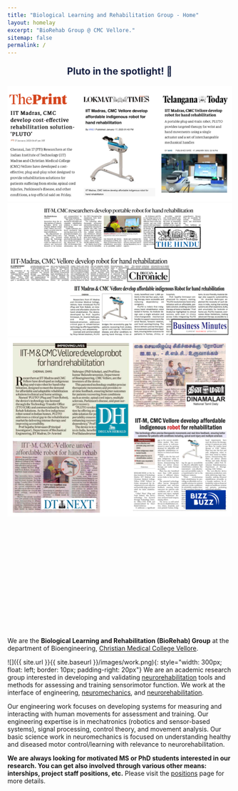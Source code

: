 ```yaml
---
title: "Biological Learning and Rehabilitation Group - Home"
layout: homelay
excerpt: "BioRehab Group @ CMC Vellore."
sitemap: false
permalink: /
---
```

<div style="text-align: center; max-width: 600px; margin: auto;">
  <p style="color: red; font-weight: bold; font-size: 1.5em; animation: shine 3s linear infinite;">Pluto in the spotlight! &#x1F680;</p>
  </div>
<div class="slideshow">
  <img src="/images/home_highlights/pluto_news1.png" alt="">
  <img src="/images/home_highlights/pluto_news2.png" alt="">
  <img src="/images/home_highlights/pluto_news3.png" alt="">
</div>
<style>
.slideshow {
  width: 100%;
  max-width: 600px;
  margin: auto;
  text-align: center;
  position: relative;
  padding-bottom: 50%; 
  margin-bottom: 5px;
}

.slideshow img {
  width: 100%;
  height: 80%;
  position: absolute;
  top: 0;
  left: 0;
  opacity: 0;
  object-fit: contain;
}


.slideshow img:first-child {
  opacity: 1;
}

.slideshow img:nth-child(1) { animation: slideshow 9s infinite 0s; }
.slideshow img:nth-child(2) { animation: slideshow 9s infinite 3s; }
.slideshow img:nth-child(3) { animation: slideshow 9s infinite 6s; }

@keyframes slideshow {
  0%, 30% { opacity: 1; }
  33%, 100% { opacity: 0; }
}
</style>
<style>
@keyframes shine {
  0% { color: #003463; }
  50% { color: #38000D; }
  100% { color: #003463; }
}
</style>

<!-- <div style="text-align: center; max-width: 600px; margin: auto;">
  <p style="color: red; font-weight: bold; font-size: 1.5em; animation: shine 3s linear infinite;">Stroke Day 2024!</p>
  <img src="{{ site.url }}{{ site.baseurl }}/images/home_highlights/stroke_day_24.jpg" alt="Sample Image" style="width: 80%; height: auto;">
</div>

<style>
@keyframes shine {
  0% { color: red; }
  50% { color: orange; }
  100% { color: red; }
}
</style>

<br> -->

We are the **Biological Learning and Rehabilitation (BioRehab) Group** at the department of Bioengineering, [Christian Medical College Vellore](https://www.cmch-vellore.edu/).

![]({{ site.url }}{{ site.baseurl }}/images/work.png){: style="width: 300px; float: left; border: 10px; padding-right: 20px"} We are an academic research group interested in developing and validating [neurorehabilitation](https://en.wikipedia.org/wiki/Neurorehabilitation) tools and methods for assessing and training sensorimotor function. We work at the interface of engineering, [neuromechanics](https://en.wikipedia.org/wiki/Neuromechanics), and [neurorehabilitation](https://en.wikipedia.org/wiki/Neurorehabilitation).

Our engineering work focuses on developing systems for measuring and interacting with human movements for assessment and training. Our engineering expertise is in mechatronics (robotics and sensor-based systems), signal processing, control theory, and movement analysis. Our basic science work in neuromechanics is focused on understanding healthy and diseased motor control/learning with relevance to neurorehabilitation.

**We are always looking for motivated MS or PhD students interested in our research. You can get also involved through various other means: interships, project staff positions, etc.** Please visit the [positions](/vacancies) page for more details.
